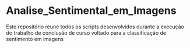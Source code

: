 # Analise_Sentimental_em_Imagens
Este repositório reune todos os scripts desenvolvidos  durante a execução do trabalho de conclusão de curso  voltado para a classificação de sentimento em imagens
